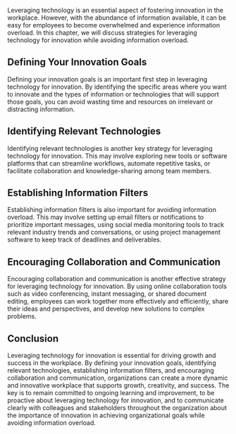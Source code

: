 
Leveraging technology is an essential aspect of fostering innovation in the workplace. However, with the abundance of information available, it can be easy for employees to become overwhelmed and experience information overload. In this chapter, we will discuss strategies for leveraging technology for innovation while avoiding information overload.

Defining Your Innovation Goals
------------------------------

Defining your innovation goals is an important first step in leveraging technology for innovation. By identifying the specific areas where you want to innovate and the types of information or technologies that will support those goals, you can avoid wasting time and resources on irrelevant or distracting information.

Identifying Relevant Technologies
---------------------------------

Identifying relevant technologies is another key strategy for leveraging technology for innovation. This may involve exploring new tools or software platforms that can streamline workflows, automate repetitive tasks, or facilitate collaboration and knowledge-sharing among team members.

Establishing Information Filters
--------------------------------

Establishing information filters is also important for avoiding information overload. This may involve setting up email filters or notifications to prioritize important messages, using social media monitoring tools to track relevant industry trends and conversations, or using project management software to keep track of deadlines and deliverables.

Encouraging Collaboration and Communication
-------------------------------------------

Encouraging collaboration and communication is another effective strategy for leveraging technology for innovation. By using online collaboration tools such as video conferencing, instant messaging, or shared document editing, employees can work together more effectively and efficiently, share their ideas and perspectives, and develop new solutions to complex problems.

Conclusion
----------

Leveraging technology for innovation is essential for driving growth and success in the workplace. By defining your innovation goals, identifying relevant technologies, establishing information filters, and encouraging collaboration and communication, organizations can create a more dynamic and innovative workplace that supports growth, creativity, and success. The key is to remain committed to ongoing learning and improvement, to be proactive about leveraging technology for innovation, and to communicate clearly with colleagues and stakeholders throughout the organization about the importance of innovation in achieving organizational goals while avoiding information overload.
